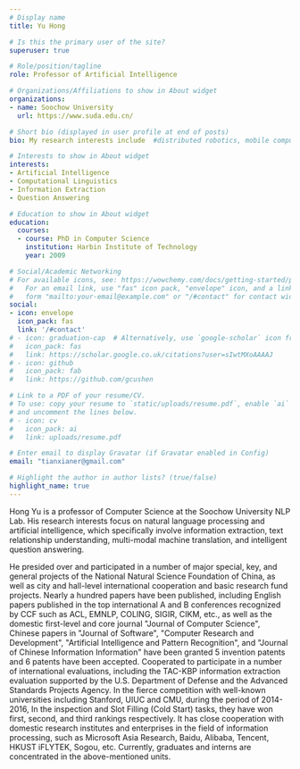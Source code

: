 ```yaml
---
# Display name
title: Yu Hong

# Is this the primary user of the site?
superuser: true

# Role/position/tagline
role: Professor of Artificial Intelligence

# Organizations/Affiliations to show in About widget
organizations:
- name: Soochow University
  url: https://www.suda.edu.cn/

# Short bio (displayed in user profile at end of posts)
bio: My research interests include  #distributed robotics, mobile computing and programmable matter.

# Interests to show in About widget
interests:
- Artificial Intelligence
- Computational Linguistics
- Information Extraction
- Question Answering

# Education to show in About widget
education:
  courses:
  - course: PhD in Computer Science
    institution: Harbin Institute of Technology
    year: 2009

# Social/Academic Networking
# For available icons, see: https://wowchemy.com/docs/getting-started/page-builder/#icons
#   For an email link, use "fas" icon pack, "envelope" icon, and a link in the
#   form "mailto:your-email@example.com" or "/#contact" for contact widget.
social:
- icon: envelope
  icon_pack: fas
  link: '/#contact'
# - icon: graduation-cap  # Alternatively, use `google-scholar` icon from `ai` icon pack
#   icon_pack: fas
#   link: https://scholar.google.co.uk/citations?user=sIwtMXoAAAAJ
# - icon: github
#   icon_pack: fab
#   link: https://github.com/gcushen

# Link to a PDF of your resume/CV.
# To use: copy your resume to `static/uploads/resume.pdf`, enable `ai` icons in `params.toml`, 
# and uncomment the lines below.
# - icon: cv
#   icon_pack: ai
#   link: uploads/resume.pdf

# Enter email to display Gravatar (if Gravatar enabled in Config)
email: "tianxianer@gmail.com"

# Highlight the author in author lists? (true/false)
highlight_name: true
---
```


Hong Yu is a professor of Computer Science at the Soochow University NLP Lab. His research interests focus on natural language processing and artificial intelligence, which specifically involve information extraction, text relationship understanding, multi-modal machine translation, and intelligent question answering.

He presided over and participated in a number of major special, key, and general projects of the National Natural Science Foundation of China, as well as city and hall-level international cooperation and basic research fund projects. Nearly a hundred papers have been published, including English papers published in the top international A and B conferences recognized by CCF such as ACL, EMNLP, COLING, SIGIR, CIKM, etc., as well as the domestic first-level and core journal "Journal of Computer Science", Chinese papers in "Journal of Software", "Computer Research and Development", "Artificial Intelligence and Pattern Recognition", and "Journal of Chinese Information Information" have been granted 5 invention patents and 6 patents have been accepted. Cooperated to participate in a number of international evaluations, including the TAC-KBP information extraction evaluation supported by the U.S. Department of Defense and the Advanced Standards Projects Agency. In the fierce competition with well-known universities including Stanford, UIUC and CMU, during the period of 2014-2016, In the inspection and Slot Filling (Cold Start) tasks, they have won first, second, and third rankings respectively. It has close cooperation with domestic research institutes and enterprises in the field of information processing, such as Microsoft Asia Research, Baidu, Alibaba, Tencent, HKUST iFLYTEK, Sogou, etc. Currently, graduates and interns are concentrated in the above-mentioned units. 

<!-- {{< icon name="download" pack="fas" >}} Download my {{< staticref "uploads/demo_resume.pdf" "newtab" >}}resumé{{< /staticref >}}. -->
